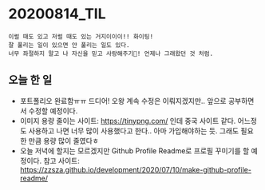 # 20200814_TIL

```
이럴 때도 있고 저럴 때도 있는 거지이이이!! 화이팅!   
잘 풀리는 일이 있으면 안 풀리는 일도 있다.   
너무 좌절하지 말고 나 자신을 믿고 사랑해주기💜! 언제나 그래왔던 것 처럼.
```

## 오늘 한 일

- 포트폴리오 완료함ㅠㅠ 드디어! 오왕 계속 수정은 이뤄지겠지만.. 앞으로 공부하면서 수정할 예정이다.
- 이미지 용량 줄이는 사이트: https://tinypng.com/ 인데 중국 사이트 같다. 어느정도 사용하고 나면 너무 많이 사용했다고 한다.. 아마 가입해야하는 듯. 그래도 필요한 만큼 용량 많이 줄였다ㅎ
- 오늘 저녁에 할지는 모르겠지만 Github Profile Readme로 프로필 꾸미기를 할 예정이다. 참고 사이트: https://zzsza.github.io/development/2020/07/10/make-github-profile-readme/